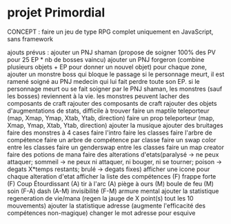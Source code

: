 # projet Primordial

CONCEPT : faire un jeu de type RPG complet uniquement en JavaScript, sans framework

ajouts prévus :
ajouter un PNJ shaman (propose de soigner 100% des PV pour 25 EP * nb de bosses vaincu)
ajouter un PNJ forgeron (combine plusieurs objets + EP pour donner un nouvel objet)
pour chaque zone, ajouter un monstre boss qui bloque le passage
si le personnage meurt, il est ramené soigné au PNJ medecin qui lui fait perdre toute son EP.
si le personnage meurt ou se fait soigner par le PNJ shaman, les monstres (sauf les bosses) reviennent à la vie.
les monstres peuvent lacher des composants de craft
rajouter des composants de craft
rajouter des objets d'augmentations de stats, difficile à trouver
faire un maptile teleporteur (map, Xmap, Ymap, Xtab, Ytab, direction)
faire un prop teleporteur (map, Xmap, Ymap, Xtab, Ytab, direction)
ajouter la musique
ajouter des bruitages
faire des monstres à 4 cases
faire l'intro
faire les classes
faire l'arbre de compétence
faire un arbre de compétence par classe
faire un swap color entre les classes
faire un genderswap entre les classes
faire un map creator
faire des potions de mana
faire des alterations d'etats(paralysé -> ne peux attaquer; sommeil -> ne peux ni attaquer, ni bouger, ni se tourner; poison -> degats X*temps restants; brulé -> degats fixes)
afficher une icone pour chaque alteration d'etat
afficher la liste des compétences
    (F) frappe forte
    (F) Coup Étourdissant
    (A) tir à l'arc
    (A) piège à ours
    (M) boule de feu
    (M) soin
    (F-A) dash
    (A-M) invisibilité
    (F-M) armure mental
ajouter la statistique regeneration de vie/mana (regen la jauge de X point(s) tout les 10 mouvements)
ajouter la statistique adresse (augmente l'efficacité des compétences non-magique)
changer le mot adresse pour esquive